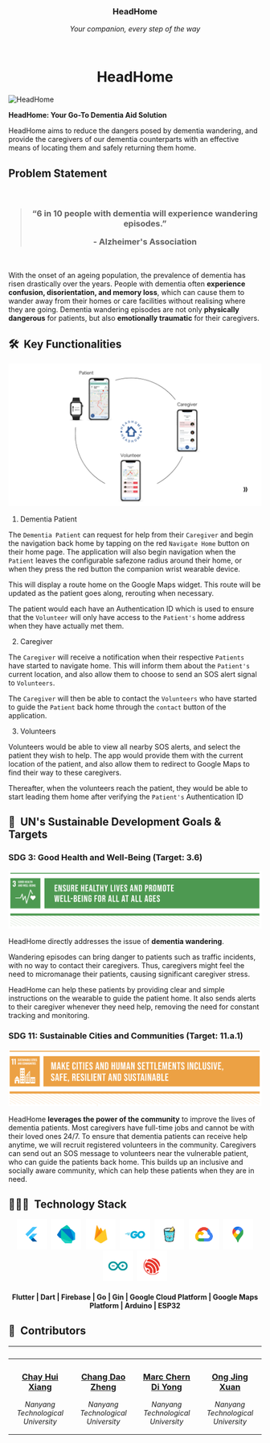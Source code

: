 <br>
<div align="center">
    <div >
        <img width="200px" src="https://firebasestorage.googleapis.com/v0/b/gsc23-12e94.appspot.com/o/members%2Fheadhome_square.png?alt=media&token=96a55b42-7c9f-4e68-b41f-d986efe79c01" alt=""/>
    </div>
    <div>
            <h3><b>HeadHome</b></h3>
            <p><i>Your companion, every step of the way</i></p>
    </div>      
</div>
<br>
<h1 align="center">HeadHome</h1>

![HeadHome](assets/HeadHome.png)

**HeadHome: Your Go-To Dementia Aid Solution**

HeadHome aims to reduce the dangers posed by dementia wandering, and provide the caregivers of our dementia counterparts with an effective means of locating them and safely returning them home.

## Problem Statement
<br/>
<blockquote align='center'>
<h3>“6 in 10 people with dementia will experience wandering episodes.” 

\- Alzheimer's Association
</h3>
</blockquote>
<br/>

With the onset of an ageing population, the prevalence of dementia has risen drastically over the years. People with dementia often **experience confusion, disorientation, and memory loss**, which can cause them to wander away from their homes or care facilities without realising where they are going. Dementia wandering episodes are not only **physically dangerous** for patients, but also **emotionally traumatic** for their caregivers.

## 🛠️ &nbsp;Key Functionalities

![Key Functionalities](assets/Key_Functionalities.jpg)

1. Dementia Patient

The `Dementia Patient` can request for help from their `Caregiver` and begin the navigation back home by tapping on the red `Navigate Home` button on their home page. The application will also begin navigation when the `Patient` leaves the configurable safezone radius around their home, or when they press the red button the companion wrist wearable device.

This will display a route home on the Google Maps widget. This route will be updated as the patient goes along, rerouting when necessary.

The patient would each have an Authentication ID which is used to ensure that the `Volunteer` will only have access to the `Patient's` home address when they have actually met them. 

2. Caregiver

The `Caregiver` will receive a notification when their respective `Patients` have started to navigate home. This will inform them about the `Patient's` current location, and also allow them to choose to send an SOS alert signal to `Volunteers`. 

The `Caregiver` will then be able to contact the `Volunteers` who have started to guide the `Patient` back home through the `contact` button of the application. 

3. Volunteers

Volunteers would be able to view all nearby SOS alerts, and select the patient they wish to help. The app would provide them with the current location of the patient, and also allow them to redirect to Google Maps to find their way to these caregivers. 

Thereafter, when the volunteers reach the patient, they would be able to start leading them home after verifying the `Patient's` Authentication ID

## 🎯 &nbsp;UN's Sustainable Development Goals & Targets

### SDG 3: Good Health and Well-Being (Target: 3.6)

![SDG3](assets/SDG3.png)

HeadHome directly addresses the issue of **dementia wandering**.

Wandering episodes can bring danger to patients such as traffic incidents, with no way to contact their caregivers. Thus, caregivers might feel the need to micromanage their patients, causing significant caregiver stress. 

HeadHome can help these patients by providing clear and simple instructions on the wearable to guide the patient home. It also sends alerts to their caregiver whenever they need help, removing the need for constant tracking and monitoring. 

### SDG 11: Sustainable Cities and Communities (Target: 11.a.1)

![SDG11](assets/SDG11.png)

HeadHome **leverages the power of the community** to improve the lives of dementia patients. Most caregivers have full-time jobs and cannot be with their loved ones 24/7. To ensure that dementia patients can receive help anytime, we will recruit registered volunteers in the community. Caregivers can send out an SOS message to volunteers near the vulnerable patient, who can guide the patients back home. This builds up an inclusive and socially aware community, which can help these patients when they are in need.


## 👨🏻‍💻 &nbsp;Technology Stack

<div align="center">
<kbd>
<img src="./assets/icons/Flutter.png" height="60" />
</kbd>
<kbd>
<img src="./assets/icons/Dart.png" height="60" />
</kbd>
<kbd>
<img src="./assets/icons/Firebase.png" height="60" />
</kbd>
<kbd>
<img src="./assets/icons/Go.png" height="60" />
</kbd>
<kbd>
<img src="./assets/icons/Gin.png" height="60" />
</kbd>
<kbd>
<img src="./assets/icons/GCP.png" height="60" />
</kbd>
<kbd>
<img src="./assets/icons/Maps.png" height="60" />
</kbd>
<kbd>
<img src="./assets/icons/Arduino.png" height="60" />
</kbd>
<kbd>
<img src="./assets/icons/ESP32.png" height="60" />
</kbd>
</div>
<div align="center">
<h4>Flutter | Dart | Firebase | Go | Gin | Google Cloud Platform | Google Maps Platform | Arduino | ESP32</h4>
</div>

## 👥 &nbsp;Contributors

|<a href="https://github.com/chayhuixiang"><img width="180px" src="https://firebasestorage.googleapis.com/v0/b/gsc23-12e94.appspot.com/o/members%2Fhuixiang.jpeg?alt=media&token=96a55b42-7c9f-4e68-b41f-d986efe79c01" alt=""/></a>|<a href="https://github.com/changdaozheng"><img width="180px" src="https://firebasestorage.googleapis.com/v0/b/gsc23-12e94.appspot.com/o/members%2Fdaozheng.jpeg?alt=media&token=96a55b42-7c9f-4e68-b41f-d986efe79c01" alt=""/></a>|<a href="https://github.com/Trigon25"><img width="180px" src="https://firebasestorage.googleapis.com/v0/b/gsc23-12e94.appspot.com/o/members%2Fmarc.jpeg?alt=media&token=96a55b42-7c9f-4e68-b41f-d986efe79c01" alt=""/></a>| <a href="https://github.com/ongjx16"><img width="180px" src="https://firebasestorage.googleapis.com/v0/b/gsc23-12e94.appspot.com/o/members%2Fjingxuan.jpeg?alt=media&token=96a55b42-7c9f-4e68-b41f-d986efe79c01" alt=""/></a>
|--------------------------|--------------------------|--------------------------|--------------------------|
|<div align="center"><h3><b><a href="https://github.com/chayhuixiang">Chay Hui Xiang</a></b></h3><p><i>Nanyang Technological University</i></p></div>|<div align="center"><h3><b><a href="https://github.com/changdaozheng">Chang Dao Zheng</a></b></h3></a><p><i>Nanyang Technological University</i></p></div>|<div align="center"><h3><b><a href="https://github.com/Trigon25">Marc Chern Di Yong</a></b></h3></a><p><i>Nanyang Technological University</i></p></div></a>|<div align="center"><h3><b><a href="https://github.com/ongjx16">Ong Jing Xuan</a></b></h3></a><p><i>Nanyang Technological University</i></p></div>|
